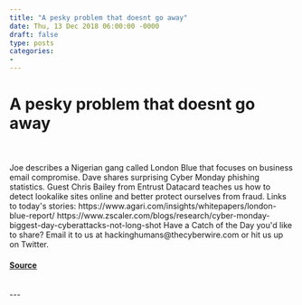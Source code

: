 ```yaml
---
title: "A pesky problem that doesnt go away"
date: Thu, 13 Dec 2018 06:00:00 -0000
draft: false
type: posts
categories: 
- 
---
```

# A pesky problem that doesnt go away

<br/>

<br/>
Joe describes a Nigerian gang called London Blue that focuses on business email compromise. Dave shares surprising Cyber Monday phishing statistics. Guest Chris Bailey from Entrust Datacard teaches us how to detect lookalike sites online and better protect ourselves from fraud. Links to today's stories: https://www.agari.com/insights/whitepapers/london-blue-report/ https://www.zscaler.com/blogs/research/cyber-monday-biggest-day-cyberattacks-not-long-shot Have a Catch of the Day you'd like to share? Email it to us at hackinghumans@thecyberwire.com or hit us up on Twitter.

#### [Source](https://thecyberwire.com/podcasts/hacking-humans/28/notes)

<br/>
---
